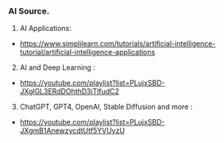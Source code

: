 ### AI Source.

1. AI Applications:
 * https://www.simplilearn.com/tutorials/artificial-intelligence-tutorial/artificial-intelligence-applications

2. AI and Deep Learning : 
 * https://youtube.com/playlist?list=PLujxSBD-JXglGL3ERdDOhthD3jTlfudC2

3. ChatGPT, GPT4, OpenAI, Stable Diffusion and more : 
 * https://youtube.com/playlist?list=PLujxSBD-JXgmB1AnewzycdtUtf5YVUyzU